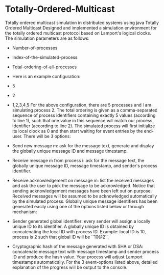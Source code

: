 # Totally-Ordered-Multicast
Totally ordered multicast simulation in distributed systems using java Totally Ordered Multicast Designed and implemented a simulation environment for the totally ordered multicast protocol based on Lamport's logical clocks. The simulation parameters are as follows:

* Number-of-processes
* Index-of-the-simulated-process
* Total-ordering-of-all-processes
* Here is an example configuration:

* 5
* 2
* 1,2,3,4,5
For the above configuration, there are 5 processes and I am simulating process 2. The total ordering is given as a comma-separated sequence of process identifiers containing exactly 5 values (according to line 1), such that one value in this sequence will match our process identifier (according to line 2). The simulated process will first initialize its local clock as 0 and then start waiting for event entries by the end-user. There will be 3 options:

* Send new message m: ask for the message text, generate and display the globally unique message ID and message timestamp. 
* Receive message m from process i: ask for the message text, the globally unique message ID, message timestamp, and sender's process identifier.
* Receive acknowledgement on message m: list the received messages and ask the user to pick the message to be acknowledged. Notice that sending acknowledgement messages have been left out on purpose. Received messages will be assumed to be acknowledged automatically by the simulated process.
Globally unique message identifiers has been generated easily using one of the options listed below or through mechanism:

* Sender generated global identifier: every sender will assign a locally unique ID to its identifier. A globally unique ID is obtained by concatenating the local ID with process ID. Example: local ID is 10, process is 2 such that global ID will be ``10@2''.
* Cryptographic hash of the message generated with SHA or DSA: concatenate message text with message timestamp and sender process ID and produce the hash value. Your process will adjust Lamport timestamps automatically. For the 3 event-options listed above, detailed explanation of the progress will be output to the console.